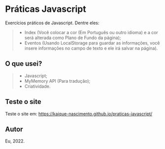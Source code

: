 # Práticas Javascript
Exercícios práticos de Javascript.
Dentre eles:
>- Index (Você colocar a cor (Em Português ou outro idioma) e a cor será alterada como Plano de Fundo da página);
>- Eventos (Usando LocalStorage para guardar as informações, você insere informações no campo de texto e ele irá salvar na página).

## O que usei?
>- Javascript;
>- MyMemory API (Para tradução);
>- Criatividade.

## Teste o site
Teste o site em: https://kaique-nascimento.github.io/praticas-javascript/

## Autor
Eu, 2022.

